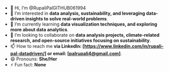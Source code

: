 - 👋 Hi, I’m @RupaliPalGITHUB061994
- 👀 I’m interested in **data analysis, sustainability, and leveraging data-driven insights to solve real-world problems**.
- 🌱 I’m currently learning **data visualization techniques, and exploring more about data analytics**.
- 💞️ I’m looking to collaborate on **data analysis projects, climate-related research, and open-source initiatives focusing on sustainability**.
- 📫 How to reach me **via LinkedIn: [https://www.linkedin.com/in/rupali-pal-datadriven/] or email: [palrupali4@gmail.com]**.
- 😄 Pronouns: **She/Her**
- ⚡ Fun fact: **None**

<!---
RupaliPalGITHUB061994/RupaliPalGITHUB061994 is a ✨ special ✨ repository because its `README.md` (this file) appears on your GitHub profile.
You can click the Preview link to take a look at your changes.
--->

